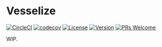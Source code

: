 # Vesselize

[![CircleCI](https://circleci.com/gh/openfext/vesselize.svg?style=svg)](https://circleci.com/gh/openfext/vesselize)
[![codecov](https://codecov.io/gh/openfext/vesselize/branch/main/graph/badge.svg)](https://codecov.io/gh/openfext/vesselize)
[![License](https://img.shields.io/github/license/openfext/vesselize?style=flat-square)](https://www.npmjs.com/package/@vesselize/vesselize)
[![Version](https://img.shields.io/npm/v/@vesselize/core.svg)](https://github.com/openfext/vesselize)
[![PRs Welcome](https://img.shields.io/badge/PRs-welcome-brightgreen.svg?style=flat-square)](https://github.com/openfext/vesselize)

WIP.
